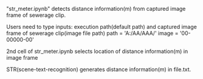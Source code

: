 "str_meter.ipynb" detects distance information(m) from captured image frame of sewerage clip.

Users need to type inputs: execution path(default path) and captured image frame of sewerage clip(image file path)
path = 'A:/AA/AAA/'
image = '00-00000-00'

2nd cell of str_meter.ipynb selects location of distance information(m) in image frame

STR(scene-text-recognition) generates distance information(m) in file.txt.
